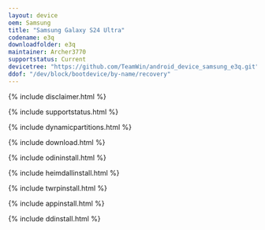 ```yaml
---
layout: device
oem: Samsung
title: "Samsung Galaxy S24 Ultra"
codename: e3q
downloadfolder: e3q
maintainer: Archer3770
supportstatus: Current
devicetree: "https://github.com/TeamWin/android_device_samsung_e3q.git"
ddof: "/dev/block/bootdevice/by-name/recovery"
---
```


{% include disclaimer.html %}

{% include supportstatus.html %}

{% include dynamicpartitions.html %}

{% include download.html %}

{% include odininstall.html %}

{% include heimdallinstall.html %}

{% include twrpinstall.html %}

{% include appinstall.html %}

{% include ddinstall.html %}
